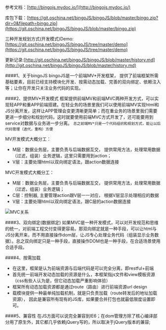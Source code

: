 参考文档：[http://bingojs.mydoc.io/](http://bingojs.mydoc.io/)

库包下载：[https://git.oschina.net/bingoJS/bingoJS/blob/master/bingo.zip?dir=0&filepath=bingo.zip](https://git.oschina.net/bingoJS/bingoJS/blob/master/bingo.zip)

三种开发规划方式(开发模式)Demo:[https://git.oschina.net/bingoJS/bingoJS/tree/master/demo](https://git.oschina.net/bingoJS/bingoJS/tree/master/demo)

更新记录:[http://git.oschina.net/bingoJS/bingoJS/blob/master/history.md](http://git.oschina.net/bingoJS/bingoJS/blob/master/history.md)

####1、关于bingoJS
bingoJS是一个前端MV*开发框架， 提供了前端框架所需基础要素，目前已经支持模块化开发、按需动态加载、完善的双向绑定、依赖注入等；让你在开发只关注业务代码的实现。


####2、提供MV*开发模式
框架提供前端MV和前端MVC两种开发方式，可以实现轻APP和重APP前端搭建。在轻业务的场景里我们可以使用前端MV实现html和JS分离开发，这样让APP管理会变更清晰更简单；而在重业务的场景里我们需要更进一步细分和规划代码，这时就要使用前端MVC方式开发了，还可能要用到service对数据与业务进一步分离。
`总之前端MV*只是一个代码组织和规划方式，能让以后代码管理（迭代，重构）方便`

MV开发模式大概分工：
- M层：数据业务层，主要负责与后端数据互交， 提供常用方法，处理常用数据（过滤，组装）业务逻辑，这里只需要用到action；
- V层：主要处理html以双向绑定语法，跟action数据连接


MVC开发模式大概分工：
- M层：数据业务层，主要负责与后端数据互交， 提供常用方法，处理常用数据（过滤，组装）业务逻辑；
- C层：控制器, 主要管理action跟V层一一对应， 根据V层显示处理相应的数据
- V层：主要处理html以双向绑定语法，跟C层的action数据连接

![MVC关系](https://static.oschina.net/uploads/img/201505/15225353_hp0I.png "MVC关系")

####3、双向绑定(数据绑定)
如果MVC是一种开发模式，可以对开发规范和思维的统一，对前端工程交付变得更容易。那双向绑定就是一种手段，可以让html与JS分离开来，而不用直接操作dom层，让JS专心处理业务代码（组装显示业务数据）。总之双向绑定只是一种手段，直接操作DOM也是一种手段，在合适场景使用合适手段。

####4、按需加载
- 在这里，框架是认为前端资源与后端代码是可以完全分离，即restful+前端
- 首先统一前端开发动态加载的资源是什么，本框架指js文件和view模板资源（css有些人认为是，但它动态加载严重影响体验）
- 框架所有动态加载资源都是通过route（路由）进行前端资源url design
- 载模块提供一种最单纯加载机制，就是只负责加载（route转发后的地址加载资源）， 因此是兼容所有现有的JS库，如果要合并打包也就最低限度设置即可。

####5、兼容性
在JS方面可以说完全兼容到IE6；在dom管理方除了核心编译部分用了原生外，其它都几乎依赖jQuery写的，所以取决于jQuery版本的兼容;